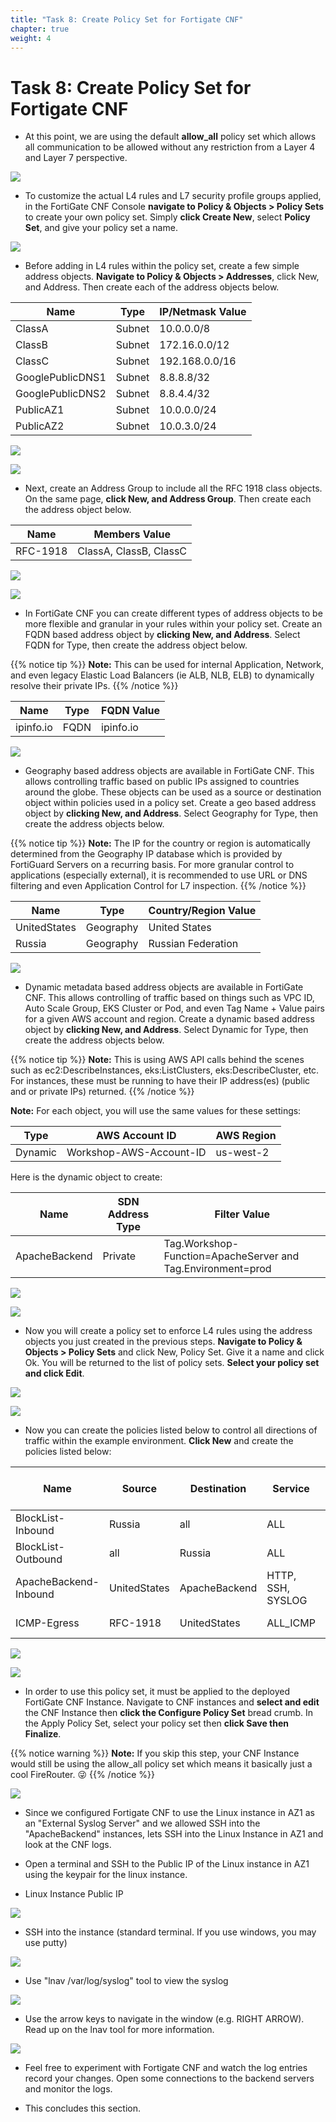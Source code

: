 ```yaml
---
title: "Task 8: Create Policy Set for Fortigate CNF"
chapter: true
weight: 4
---
```



# Task 8: Create Policy Set for Fortigate CNF

* At this point, we are using the default **allow_all** policy set which allows all communication to be allowed without any restriction from a Layer 4 and Layer 7 perspective.

![](../images/image-t8-1.png)

* To customize the actual L4 rules and L7 security profile groups applied, in the FortiGate CNF Console **navigate to Policy & Objects > Policy Sets** to create your own policy set.  Simply **click Create New**, select **Policy Set**, and give your policy set a name.

![](../images/image-t8-2.png)

* Before adding in L4 rules within the policy set, create a few simple address objects.  **Navigate to Policy & Objects > Addresses**, click New, and Address. Then create each of the address objects below.

Name | Type | IP/Netmask Value
---|---|---
ClassA | Subnet | 10.0.0.0/8
ClassB | Subnet | 172.16.0.0/12
ClassC | Subnet | 192.168.0.0/16
GooglePublicDNS1 | Subnet | 8.8.8.8/32
GooglePublicDNS2 | Subnet | 8.8.4.4/32
PublicAZ1 | Subnet | 10.0.0.0/24
PublicAZ2 | Subnet | 10.0.3.0/24

![](../images/image-t8-3.png)

![](../images/image-t8-4.png)

* Next, create an Address Group to include all the RFC 1918 class objects. On the same page, **click New, and Address Group**. Then create each the address object below.

Name | Members Value
---|---
RFC-1918 | ClassA, ClassB, ClassC

![](../images/image-t8-5.png)

![](../images/image-t8-6.png)

* In FortiGate CNF you can create different types of address objects to be more flexible and granular in your rules within your policy set. Create an FQDN based address object by **clicking New, and Address**. Select FQDN for Type, then create the address object below.

{{% notice tip %}}
**Note:** This can be used for internal Application, Network, and even legacy Elastic Load Balancers (ie ALB, NLB, ELB) to dynamically resolve their private IPs.
{{% /notice %}}

Name | Type | FQDN Value
---|---|---
ipinfo.io | FQDN | ipinfo.io

![](../images/image-t8-7.png)

* Geography based address objects are available in FortiGate CNF. This allows controlling traffic based on public IPs assigned to countries around the globe. These objects can be used as a source or destination object within policies used in a policy set. Create a geo based address object by **clicking New, and Address**. Select Geography for Type, then create the address objects below.

{{% notice tip %}}
**Note:** The IP for the country or region is automatically determined from the Geography IP database which is provided by FortiGuard Servers on a recurring basis.  For more granular control to applications (especially external), it is recommended to use URL or DNS filtering and even Application Control for L7 inspection.
{{% /notice %}}

Name | Type | Country/Region Value
---|---|---
UnitedStates | Geography | United States
Russia | Geography | Russian Federation

![](../images/image-t8-8.png)

* Dynamic metadata based address objects are available in FortiGate CNF. This allows controlling of traffic based on things such as VPC ID, Auto Scale Group, EKS Cluster or Pod, and even Tag Name + Value pairs for a given AWS account and region. Create a dynamic based address object by **clicking New, and Address**. Select Dynamic for Type, then create the address objects below.

{{% notice tip %}}
**Note:** This is using AWS API calls behind the scenes such as ec2:DescribeInstances, eks:ListClusters, eks:DescribeCluster, etc. For instances, these must be running to have their IP address(es) (public and or private IPs) returned.
{{% /notice %}}

**Note:** For each object, you will use the same values for these settings:

Type | AWS Account ID | AWS Region
---|---|---
Dynamic | Workshop-AWS-Account-ID | us-west-2

Here is the dynamic object to create:

Name | SDN Address Type | Filter Value
---|---|---
ApacheBackend | Private | Tag.Workshop-Function=ApacheServer and Tag.Environment=prod

![](../images/image-t8-9.png)

![](../images/image-t8-10.png)

* Now you will create a policy set to enforce L4 rules using the address objects you just created in the previous steps.  **Navigate to Policy & Objects > Policy Sets** and click New, Policy Set. Give it a name and click Ok. You will be returned to the list of policy sets. **Select your policy set and click Edit**.

![](../images/image-t8-12.png)

![](../images/image-t8-13.png)

* Now you can create the policies listed below to control all directions of traffic within the example environment. **Click New** and create the policies listed below:

Name | Source | Destination | Service | Action | Log Allowed Traffic
---|---|--|---|---|---
BlockList-Inbound | Russia | all | ALL | DENY | All Sessions
BlockList-Outbound | all | Russia | ALL | DENY | All Sessions
ApacheBackend-Inbound | UnitedStates | ApacheBackend | HTTP, SSH, SYSLOG | ACCEPT | All Sessions
ICMP-Egress | RFC-1918 | UnitedStates | ALL_ICMP | ACCEPT | All Sessions

![](../images/image-t8-14.png)

![](../images/image-t8-15.png)

* In order to use this policy set, it must be applied to the deployed FortiGate CNF Instance. Navigate to CNF instances and **select and edit** the CNF Instance then **click the Configure Policy Set** bread crumb. In the Apply Policy Set, select your policy set then **click Save then Finalize**.

{{% notice warning %}}
**Note:** If you skip this step, your CNF Instance would still be using the allow_all policy set which means it basically just a cool FireRouter. :stuck_out_tongue_winking_eye: 
{{% /notice %}}

![](../images/image-t8-16.png)

* Since we configured Fortigate CNF to use the Linux instance in AZ1 as an "External Syslog Server" and we allowed SSH into the "ApacheBackend" instances, lets SSH into the Linux Instance in AZ1 and look at the CNF logs.
* Open a terminal and SSH to the Public IP of the Linux instance in AZ1 using the keypair for the linux instance.

* Linux Instance Public IP

![](../images/image-t8-17.png)

* SSH into the instance (standard terminal. If you use windows, you may use putty)

![](../images/image-t8-18.png)

* Use "lnav /var/log/syslog" tool to view the syslog

![](../images/image-t8-19.png)

* Use the arrow keys to navigate in the window (e.g. RIGHT ARROW). Read up on the lnav tool for more information.

![](../images/image-t8-19a.png)

* Feel free to experiment with Fortigate CNF and watch the log entries record your changes. Open some connections to the backend servers and monitor the logs.

* This concludes this section.

